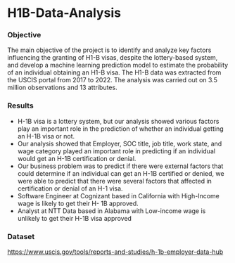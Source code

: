 # H1B-Data-Analysis

### Objective

The main objective of the project is to identify and analyze key factors influencing the granting of H1-B visas, despite the lottery-based system, and develop a machine learning prediction model to estimate the probability of an individual obtaining an H1-B visa. The H1-B data was extracted from the USCIS portal from 2017 to 2022. The analysis was carried out on 3.5 million observations and 13 attributes.

###	Results
- H-1B visa is a lottery system, but our analysis showed various factors play an important role in the prediction of whether an individual getting an H-1B visa or not.
- Our analysis showed that Employer, SOC title, job title, work state, and wage category played an important role in predicting if an individual would get an H-1B certification or denial.
- Our business problem was to predict if there were external factors that could determine if an individual can get an H-1B certified or denied, we were able to predict that there were several factors that affected in certification or denial of an H-1 visa.
- Software Engineer at Cognizant based in California with High-Income wage is likely to get their H- 1B approved.
- Analyst at NTT Data based in Alabama with Low-income wage is unlikely to get their H-1B visa approved

### Dataset
https://www.uscis.gov/tools/reports-and-studies/h-1b-employer-data-hub
